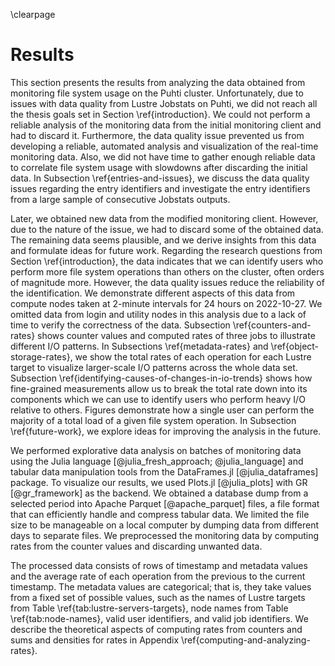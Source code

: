 \clearpage

# Results
This section presents the results from analyzing the data obtained from monitoring file system usage on the Puhti cluster.
Unfortunately, due to issues with data quality from Lustre Jobstats on Puhti, we did not reach all the thesis goals set in Section \ref{introduction}.
We could not perform a reliable analysis of the monitoring data from the initial monitoring client and had to discard it.
Furthermore, the data quality issue prevented us from developing a reliable, automated analysis and visualization of the real-time monitoring data.
Also, we did not have time to gather enough reliable data to correlate file system usage with slowdowns after discarding the initial data.
In Subsection \ref{entries-and-issues}, we discuss the data quality issues regarding the entry identifiers and investigate the entry identifiers from a large sample of consecutive Jobstats outputs.

Later, we obtained new data from the modified monitoring client.
However, due to the nature of the issue, we had to discard some of the obtained data.
The remaining data seems plausible, and we derive insights from this data and formulate ideas for future work.
Regarding the research questions from Section \ref{introduction}, the data indicates that we can identify users who perform more file system operations than others on the cluster, often orders of magnitude more.
However, the data quality issues reduce the reliability of the identification.
We demonstrate different aspects of this data from compute nodes taken at 2-minute intervals for 24 hours on 2022-10-27.
We omitted data from login and utility nodes in this analysis due to a lack of time to verify the correctness of the data.
Subsection \ref{counters-and-rates} shows counter values and computed rates of three jobs to illustrate different I/O patterns.
In Subsections \ref{metadata-rates} and \ref{object-storage-rates}, we show the total rates of each operation for each Lustre target to visualize larger-scale I/O patterns across the whole data set.
Subsection \ref{identifying-causes-of-changes-in-io-trends} shows how fine-grained measurements allow us to break the total rate down into its components which we can use to identify users who perform heavy I/O relative to others.
Figures demonstrate how a single user can perform the majority of a total load of a given file system operation.
In Subsection \ref{future-work}, we explore ideas for improving the analysis in the future.

We performed explorative data analysis on batches of monitoring data using the Julia language [@julia_fresh_approach; @julia_language] and tabular data manipulation tools from the DataFrames.jl [@julia_dataframes] package.
To visualize our results, we used Plots.jl [@julia_plots] with GR [@gr_framework] as the backend.
We obtained a database dump from a selected period into Apache Parquet [@apache_parquet] files, a file format that can efficiently handle and compress tabular data.
We limited the file size to be manageable on a local computer by dumping data from different days to separate files.
We preprocessed the monitoring data by computing rates from the counter values and discarding unwanted data.
<!-- TODO: we used snapshot time as the timestamp and inferred the beginning of the time series -->
The processed data consists of rows of timestamp and metadata values and the average rate of each operation from the previous to the current timestamp.
The metadata values are categorical; that is, they take values from a fixed set of possible values, such as the names of Lustre targets from Table \ref{tab:lustre-servers-targets}, node names from Table \ref{tab:node-names}, valid user identifiers, and valid job identifiers.
We describe the theoretical aspects of computing rates from counters and sums and densities for rates in Appendix \ref{computing-and-analyzing-rates}.
